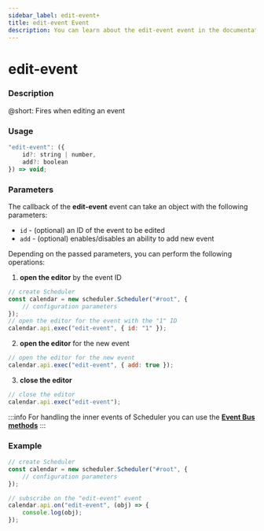 ```yaml
---
sidebar_label: edit-event+
title: edit-event Event
description: You can learn about the edit-event event in the documentation of the DHTMLX JavaScript Scheduler library. Browse developer guides and API reference, try out code examples and live demos, and download a free 30-day evaluation version of DHTMLX Scheduler.
---
```


# edit-event

### Description

@short: Fires when editing an event

### Usage

~~~jsx {}
"edit-event": ({
	id?: string | number, 
	add?: boolean
}) => void;
~~~

### Parameters

The callback of the **edit-event** event can take an object with the following parameters:

- `id` - (optional) an ID of the event to be edited
- `add` - (optional) enables/disables an ability to add new event

Depending on the passed parameters, you can perform the following operations:

1) **open the editor** by the event ID

~~~jsx {6}
// create Scheduler
const calendar = new scheduler.Scheduler("#root", {
	// configuration parameters
});
// open the editor for the event with the "1" ID
calendar.api.exec("edit-event", { id: "1" });
~~~

2) **open the editor** for the new event

~~~jsx {2}
// open the editor for the new event
calendar.api.exec("edit-event", { add: true });
~~~

3) **close the editor**

~~~jsx {2}
// close the editor 
calendar.api.exec("edit-event");
~~~

:::info
For handling the inner events of Scheduler you can use the [**Event Bus methods**](api/overview/eventbus_overview.md)
:::

### Example

~~~jsx {7-9}
// create Scheduler
const calendar = new scheduler.Scheduler("#root", {
	// configuration parameters
});

// subscribe on the "edit-event" event
calendar.api.on("edit-event", (obj) => {
	console.log(obj);
});
~~~
